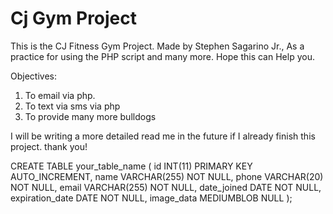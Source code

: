 # Cj Gym Project
This is the CJ Fitness Gym Project. Made by Stephen Sagarino Jr., As a practice for using the PHP script and many more. Hope this can Help you. 

Objectives: 
1. To email via php.
2. To text via sms via php
3. To provide many more bulldogs

I will be writing a more detailed read me in the future if I already finish this project. thank you! 


CREATE TABLE your_table_name (
    id INT(11) PRIMARY KEY AUTO_INCREMENT,
    name VARCHAR(255) NOT NULL,
    phone VARCHAR(20) NOT NULL,
    email VARCHAR(255) NOT NULL,
    date_joined DATE NOT NULL,
    expiration_date DATE NOT NULL,
    image_data MEDIUMBLOB NULL
);
